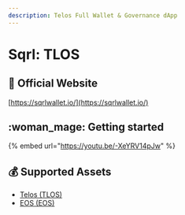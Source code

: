 ```yaml
---
description: Telos Full Wallet & Governance dApp
---
```


# Sqrl: TLOS

## :rocket: Official Website

[https://sqrlwallet.io/](https://sqrlwallet.io/)

## :woman\_mage: Getting started

{% embed url="https://youtu.be/-XeYRV14pJw" %}

## :moneybag: Supported Assets

* [Telos (TLOS)](../../coins/overview-tlos/)
* [EOS (EOS)](../../coins/overview-eos/)
